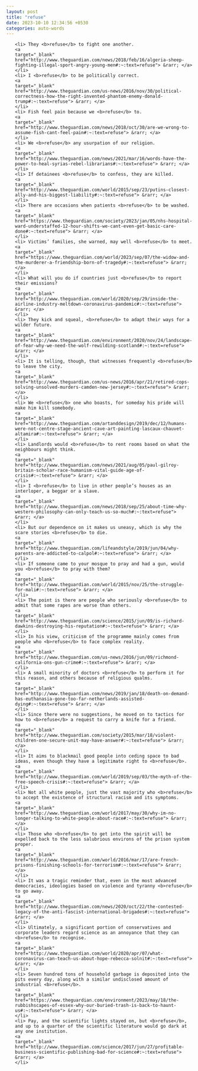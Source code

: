 ```yaml
---
layout: post
title: "refuse"
date: 2023-10-10 12:34:56 +0530
categories: auto-words
---
```

<ol>

    <li> They <b>refuse</b> to fight one another.
    <a 
    target="_blank" 
    href="http://www.theguardian.com/news/2018/feb/16/algeria-sheep-fighting-illegal-sport-angry-young-men#:~:text=refuse"> &rarr; </a>
    </li>
    <li> I <b>refuse</b> to be politically correct.
    <a 
    target="_blank" 
    href="http://www.theguardian.com/us-news/2016/nov/30/political-correctness-how-the-right-invented-phantom-enemy-donald-trump#:~:text=refuse"> &rarr; </a>
    </li>
    <li> Fish feel pain because we <b>refuse</b> to.
    <a 
    target="_blank" 
    href="http://www.theguardian.com/news/2018/oct/30/are-we-wrong-to-assume-fish-cant-feel-pain#:~:text=refuse"> &rarr; </a>
    </li>
    <li> We <b>refuse</b> any usurpation of our religion.
    <a 
    target="_blank" 
    href="http://www.theguardian.com/news/2021/mar/16/words-have-the-power-to-heal-syrias-rebel-librarians#:~:text=refuse"> &rarr; </a>
    </li>
    <li> If detainees <b>refuse</b> to confess, they are killed.
    <a 
    target="_blank" 
    href="http://www.theguardian.com/world/2015/sep/23/putins-closest-ally-and-his-biggest-liability#:~:text=refuse"> &rarr; </a>
    </li>
    <li> There are occasions when patients <b>refuse</b> to be washed.
    <a 
    target="_blank" 
    href="https://www.theguardian.com/society/2023/jan/05/nhs-hospital-ward-understaffed-12-hour-shifts-we-cant-even-get-basic-care-done#:~:text=refuse"> &rarr; </a>
    </li>
    <li> Victims’ families, she warned, may well <b>refuse</b> to meet.
    <a 
    target="_blank" 
    href="https://www.theguardian.com/world/2023/sep/07/the-widow-and-the-murderer-a-friendship-born-of-tragedy#:~:text=refuse"> &rarr; </a>
    </li>
    <li> What will you do if countries just <b>refuse</b> to report their emissions?
    <a 
    target="_blank" 
    href="http://www.theguardian.com/world/2020/sep/29/inside-the-airline-industry-meltdown-coronavirus-pandemic#:~:text=refuse"> &rarr; </a>
    </li>
    <li> They kick and squeal, <b>refuse</b> to adapt their ways for a wilder future.
    <a 
    target="_blank" 
    href="http://www.theguardian.com/environment/2020/nov/24/landscape-of-fear-why-we-need-the-wolf-rewilding-scotland#:~:text=refuse"> &rarr; </a>
    </li>
    <li> It is telling, though, that witnesses frequently <b>refuse</b> to leave the city.
    <a 
    target="_blank" 
    href="http://www.theguardian.com/us-news/2016/apr/21/retired-cops-solving-unsolved-murders-camden-new-jersey#:~:text=refuse"> &rarr; </a>
    </li>
    <li> We <b>refuse</b> one who boasts, for someday his pride will make him kill somebody.
    <a 
    target="_blank" 
    href="http://www.theguardian.com/artanddesign/2019/dec/12/humans-were-not-centre-stage-ancient-cave-art-painting-lascaux-chauvet-altamira#:~:text=refuse"> &rarr; </a>
    </li>
    <li> Landlords would <b>refuse</b> to rent rooms based on what the neighbours might think.
    <a 
    target="_blank" 
    href="http://www.theguardian.com/news/2021/aug/05/paul-gilroy-britain-scholar-race-humanism-vital-guide-age-of-crisis#:~:text=refuse"> &rarr; </a>
    </li>
    <li> I <b>refuse</b> to live in other people’s houses as an interloper, a beggar or a slave.
    <a 
    target="_blank" 
    href="http://www.theguardian.com/news/2018/sep/25/about-time-why-western-philosophy-can-only-teach-us-so-much#:~:text=refuse"> &rarr; </a>
    </li>
    <li> But our dependence on it makes us uneasy, which is why the scare stories <b>refuse</b> to die.
    <a 
    target="_blank" 
    href="http://www.theguardian.com/lifeandstyle/2019/jun/04/why-parents-are-addicted-to-calpol#:~:text=refuse"> &rarr; </a>
    </li>
    <li> If someone came to your mosque to pray and had a gun, would you <b>refuse</b> to pray with them?
    <a 
    target="_blank" 
    href="http://www.theguardian.com/world/2015/nov/25/the-struggle-for-mali#:~:text=refuse"> &rarr; </a>
    </li>
    <li> The point is there are people who seriously <b>refuse</b> to admit that some rapes are worse than others.
    <a 
    target="_blank" 
    href="http://www.theguardian.com/science/2015/jun/09/is-richard-dawkins-destroying-his-reputation#:~:text=refuse"> &rarr; </a>
    </li>
    <li> In his view, criticism of the programme mainly comes from people who <b>refuse</b> to face complex reality.
    <a 
    target="_blank" 
    href="http://www.theguardian.com/us-news/2016/jun/09/richmond-california-ons-gun-crime#:~:text=refuse"> &rarr; </a>
    </li>
    <li> A small minority of doctors <b>refuse</b> to perform it for this reason, and others because of religious qualms.
    <a 
    target="_blank" 
    href="http://www.theguardian.com/news/2019/jan/18/death-on-demand-has-euthanasia-gone-too-far-netherlands-assisted-dying#:~:text=refuse"> &rarr; </a>
    </li>
    <li> Since there were no suggestions, he moved on to tactics for how to <b>refuse</b> a request to carry a knife for a friend.
    <a 
    target="_blank" 
    href="http://www.theguardian.com/society/2015/mar/18/violent-children-one-secure-unit-may-have-answer#:~:text=refuse"> &rarr; </a>
    </li>
    <li> It aims to blackmail good people into ceding space to bad ideas, even though they have a legitimate right to <b>refuse</b>.
    <a 
    target="_blank" 
    href="http://www.theguardian.com/world/2019/sep/03/the-myth-of-the-free-speech-crisis#:~:text=refuse"> &rarr; </a>
    </li>
    <li> Not all white people, just the vast majority who <b>refuse</b> to accept the existence of structural racism and its symptoms.
    <a 
    target="_blank" 
    href="http://www.theguardian.com/world/2017/may/30/why-im-no-longer-talking-to-white-people-about-race#:~:text=refuse"> &rarr; </a>
    </li>
    <li> Those who <b>refuse</b> to get into the spirit will be expelled back to the less salubrious environs of the prison system proper.
    <a 
    target="_blank" 
    href="http://www.theguardian.com/world/2016/mar/17/are-french-prisons-finishing-schools-for-terrorism#:~:text=refuse"> &rarr; </a>
    </li>
    <li> It was a tragic reminder that, even in the most advanced democracies, ideologies based on violence and tyranny <b>refuse</b> to go away.
    <a 
    target="_blank" 
    href="http://www.theguardian.com/news/2020/oct/22/the-contested-legacy-of-the-anti-fascist-international-brigades#:~:text=refuse"> &rarr; </a>
    </li>
    <li> Ultimately, a significant portion of conservatives and corporate leaders regard science as an annoyance that they can <b>refuse</b> to recognise.
    <a 
    target="_blank" 
    href="http://www.theguardian.com/world/2020/apr/07/what-coronavirus-can-teach-us-about-hope-rebecca-solnit#:~:text=refuse"> &rarr; </a>
    </li>
    <li> Seven hundred tons of household garbage is deposited into the pits every day, along with a similar undisclosed amount of industrial <b>refuse</b>.
    <a 
    target="_blank" 
    href="https://www.theguardian.com/environment/2023/may/18/the-rubbishscapes-of-essex-why-our-buried-trash-is-back-to-haunt-us#:~:text=refuse"> &rarr; </a>
    </li>
    <li> Pay, and the scientific lights stayed on, but <b>refuse</b>, and up to a quarter of the scientific literature would go dark at any one institution.
    <a 
    target="_blank" 
    href="http://www.theguardian.com/science/2017/jun/27/profitable-business-scientific-publishing-bad-for-science#:~:text=refuse"> &rarr; </a>
    </li>